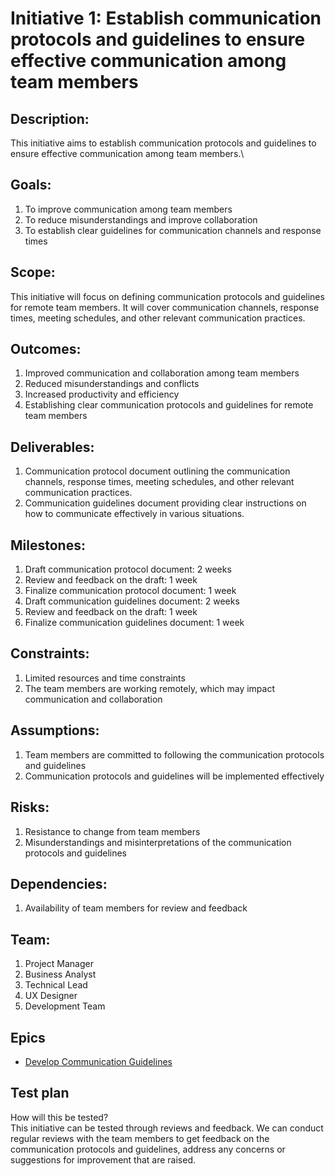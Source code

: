 # Initiative 1: Establish communication protocols and guidelines to ensure effective communication among team members
## Description:
This initiative aims to establish communication protocols and guidelines to ensure effective communication among team members.\

## Goals: 
1. To improve communication among team members
2. To reduce misunderstandings and improve collaboration
3. To establish clear guidelines for communication channels and response times

## Scope: 
This initiative will focus on defining communication protocols and guidelines for remote team members.
It will cover communication channels, response times, meeting schedules, and other relevant communication practices.

## Outcomes: 
1. Improved communication and collaboration among team members
2. Reduced misunderstandings and conflicts
3. Increased productivity and efficiency
4. Establishing clear communication protocols and guidelines for remote team members

## Deliverables: 
1. Communication protocol document outlining the communication channels, response times, meeting schedules, and other relevant communication practices.
2. Communication guidelines document providing clear instructions on how to communicate effectively in various situations.

## Milestones: 
1. Draft communication protocol document: 2 weeks
2. Review and feedback on the draft: 1 week
3. Finalize communication protocol document: 1 week
4. Draft communication guidelines document: 2 weeks
5. Review and feedback on the draft: 1 week
6. Finalize communication guidelines document: 1 week

## Constraints: 
1. Limited resources and time constraints
2. The team members are working remotely, which may impact communication and collaboration

## Assumptions: 
1. Team members are committed to following the communication protocols and guidelines
2. Communication protocols and guidelines will be implemented effectively

## Risks:
1. Resistance to change from team members
2. Misunderstandings and misinterpretations of the communication protocols and guidelines

## Dependencies: 
1. Availability of team members for review and feedback

## Team: 
1. Project Manager
2. Business Analyst
3. Technical Lead
4. UX Designer
5. Development Team

## Epics
* [Develop Communication Guidelines](epics/communication_guidelines.md)

## Test plan
How will this be tested?\
This initiative can be tested through reviews and feedback. We can conduct regular reviews with the team members to get
feedback on the communication protocols and guidelines, address any concerns or suggestions for improvement that are raised.
